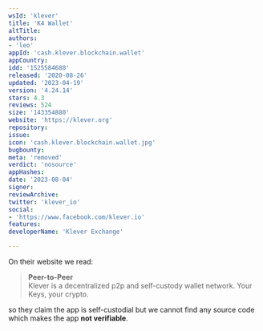 ```yaml
---
wsId: 'klever'
title: 'K4 Wallet'
altTitle: 
authors:
- 'leo'
appId: 'cash.klever.blockchain.wallet'
appCountry: 
idd: '1525584688'
released: '2020-08-26'
updated: '2023-04-19'
version: '4.24.14'
stars: 4.3
reviews: 524
size: '143354880'
website: 'https://klever.org'
repository: 
issue: 
icon: 'cash.klever.blockchain.wallet.jpg'
bugbounty: 
meta: 'removed'
verdict: 'nosource'
appHashes: 
date: '2023-08-04'
signer: 
reviewArchive: 
twitter: 'klever_io'
social:
- 'https://www.facebook.com/klever.io'
features: 
developerName: 'Klever Exchange'

---
```


On their website we read:

> **Peer-to-Peer**<br>
  Klever is a decentralized p2p and self-custody wallet network. Your Keys, your
  crypto.

so they claim the app is self-custodial but we cannot find any source code which
makes the app **not verifiable**.
